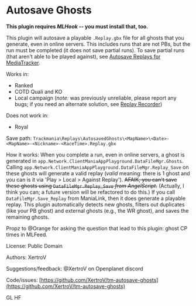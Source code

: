 # Autosave Ghosts

**This plugin requires _MLHook_ -- you must install that, too.**

This plugin will autosave a playable `.Replay.gbx` file for all ghosts that you generate, even in online servers.
This includes runs that are not PBs, but the run must be completed (it does not save partial runs).
To save partial runs (that aren't able to be played against), see [Autosave Replays for MediaTracker](https://openplanet.dev/plugin/autosavereplaysformt).

Works in:
* Ranked
* COTD Quali and KO
* Local campaign (*note:* was previously unreliable, please report any bugs; if you need an alternate solution, see [Replay Recorder](https://openplanet.dev/plugin/replayrecorder))

Does not work in:
* Royal

Save path: `Trackmania\Replays\AutosavedGhosts\<MapName>\<Date>-<MapName>-<Nickname>-<RaceTime>.Replay.gbx`

How it works:
When you complete a run, even in online servers, a ghost is generated in `app.Network.ClientManiaAppPlayground.DataFileMgr.Ghosts`.
Calling `app.Network.ClientManiaAppPlayground.DataFileMgr.Replay_Save` on these ghosts will generate a valid replay (*valid* meaning: there is 1 ghost and you can is it via 'Play > Local > Against Replay').
~~AFAIK, you can't save these ghosts using `DataFileMgr.Replay_Save` _from AngelScript_.~~ (Actually, I think you can; a future version will be refactored to do this.)
If you call `DataFileMgr.Save_Replay` from ManiaLink, then it does generate a playable replay.
This plugin automatically detects new ghosts, filters out duplicates (like your PB ghost) and external ghosts (e.g., the WR ghost), and saves the remaining ghosts.

Propz to @Orange for asking the question that lead to this plugin: ghost CP times in MLFeed.

License: Public Domain

Authors: XertroV

Suggestions/feedback: @XertroV on Openplanet discord

Code/issues: [https://github.com/XertroV/tm-autosave-ghosts](https://github.com/XertroV/tm-autosave-ghosts)

GL HF
